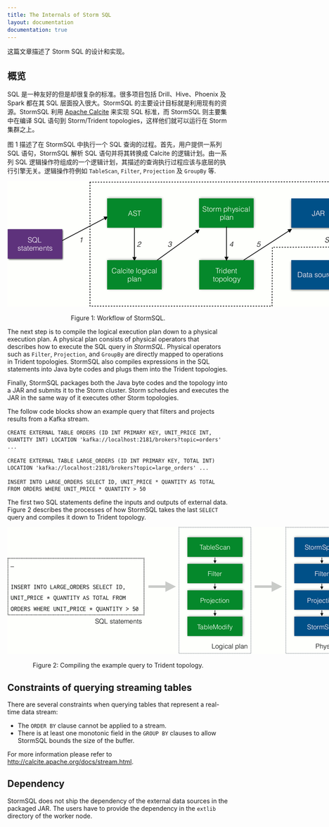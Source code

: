 ```yaml
---
title: The Internals of Storm SQL
layout: documentation
documentation: true
---
```


这篇文章描述了 Storm SQL 的设计和实现。

## 概览

SQL 是一种友好的但是却很复杂的标准。很多项目包括 Drill、Hive、Phoenix 及 Spark 都在其 SQL 层面投入很大。StormSQL 的主要设计目标就是利用现有的资源。StormSQL 利用 [Apache Calcite](///calcite.apache.org) 来实现 SQL 标准，而 StormSQL 则主要集中在编译 SQL 语句到 Storm/Trident topologies，这样他们就可以运行在 Storm 集群之上。

图 1 描述了在 StormSQL 中执行一个 SQL 查询的过程。首先，用户提供一系列 SQL 语句，StormSQL 解析 SQL 语句并将其转换成 Calcite 的逻辑计划。由一系列 SQL 逻辑操作符组成的一个逻辑计划，其描述的查询执行过程应该与底层的执行引擎无关。逻辑操作符例如 `TableScan`, `Filter`, `Projection` 及 `GroupBy` 等.

<div align="center">
<img title="Workflow of StormSQL" src="images/storm-sql-internal-workflow.png" style="max-width: 80rem"/>

<p>Figure 1: Workflow of StormSQL.</p>
</div>

The next step is to compile the logical execution plan down to a physical execution plan. A physical plan consists of physical operators that describes how to execute the SQL query in *StormSQL*. Physical operators such as `Filter`, `Projection`, and `GroupBy` are directly mapped to operations in Trident topologies. StormSQL also compiles expressions in the SQL statements into Java byte codes and plugs them into the Trident topologies.

Finally, StormSQL packages both the Java byte codes and the topology into a JAR and submits it to the Storm cluster. Storm schedules and executes the JAR in the same way of it executes other Storm topologies.

The follow code blocks show an example query that filters and projects results from a Kafka stream.

```
CREATE EXTERNAL TABLE ORDERS (ID INT PRIMARY KEY, UNIT_PRICE INT, QUANTITY INT) LOCATION 'kafka://localhost:2181/brokers?topic=orders' ...

CREATE EXTERNAL TABLE LARGE_ORDERS (ID INT PRIMARY KEY, TOTAL INT) LOCATION 'kafka://localhost:2181/brokers?topic=large_orders' ...

INSERT INTO LARGE_ORDERS SELECT ID, UNIT_PRICE * QUANTITY AS TOTAL FROM ORDERS WHERE UNIT_PRICE * QUANTITY > 50
```

The first two SQL statements define the inputs and outputs of external data. Figure 2 describes the processes of how StormSQL takes the last `SELECT` query and compiles it down to Trident topology.

<div align="center">
<img title="Compiling the example query to Trident topology" src="images/storm-sql-internal-example.png" style="max-width: 80rem"/>

<p>Figure 2: Compiling the example query to Trident topology.</p>
</div>


## Constraints of querying streaming tables

There are several constraints when querying tables that represent a real-time data stream:

* The `ORDER BY` clause cannot be applied to a stream.
* There is at least one monotonic field in the `GROUP BY` clauses to allow StormSQL bounds the size of the buffer.

For more information please refer to http://calcite.apache.org/docs/stream.html.

## Dependency

StormSQL does not ship the dependency of the external data sources in the packaged JAR. The users have to provide the dependency in the `extlib` directory of the worker node.
